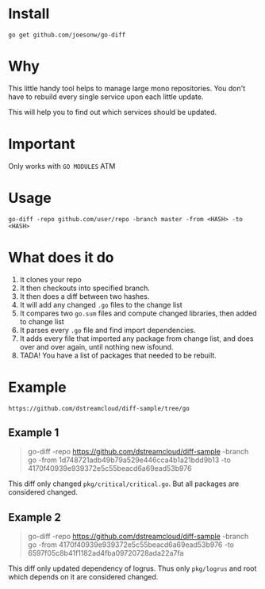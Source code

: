 # Install

`go get github.com/joesonw/go-diff`

# Why

This little handy tool helps to manage large mono repositories. You don't have to rebuild every single service upon each little update.

This will help you to find out which services should be updated.

# Important
Only works with `GO MODULES` ATM

# Usage

`go-diff -repo github.com/user/repo -branch master -from <HASH> -to <HASH>`

# What does it do
1. It clones your repo
2. It then checkouts into specified branch.
3. It then does a diff between two hashes.
4. It will add any changed `.go` files to the change list
5. It compares two `go.sum` files and compute changed libraries, then added to change list
6. It parses every `.go` file and find import dependencies.
7. It adds every file that imported any package from change list, and does over and over again, until nothing new isfound.
8. TADA! You have a list of packages that needed to be rebuilt.

# Example

`https://github.com/dstreamcloud/diff-sample/tree/go`


## Example 1

> go-diff -repo https://github.com/dstreamcloud/diff-sample -branch go -from 1d748721adb49b79a529e446cca4b1a21bdd9b13 -to 4170f40939e939372e5c55beacd6a69ead53b976

This diff only changed `pkg/critical/critical.go`. But all packages are considered changed.

## Example 2
> go-diff -repo https://github.com/dstreamcloud/diff-sample -branch go -from 4170f40939e939372e5c55beacd6a69ead53b976 -to 6597f05c8b41f1182ad4fba09720728ada22a7fa

This diff only updated dependency of logrus. Thus only `pkg/logrus` and root which depends on it are considered changed.
